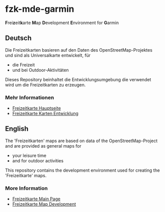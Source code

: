 fzk-mde-garmin
==============

<strong>F</strong>rei<strong>z</strong>eit<strong>k</strong>arte <strong>M</strong>ap <strong>D</strong>evelopment <strong>E</strong>nvironment for <strong>G</strong>armin

Deutsch
------
Die Freizeitkarten basieren auf den Daten des OpenStreetMap-Projektes und sind als Universalkarte entwickelt, für

* die Freizeit
* und bei Outdoor-Aktivitäten

Dieses Repository beinhaltet die Entwicklungsumgebung die verwendet wird um die Freizeitkarten zu erzeugen.

### Mehr Informationen

* [Freizeitkarte Hauptseite](https://www.freizeitkarte-osm.de/garmin/de/index.html)
* [Freizeitkarte Karten Entwicklung](https://www.freizeitkarte-osm.de/garmin/de/entwicklung.html)

English
-------
The 'Freizeitkarten' maps are based on data of the OpenStreetMap-Project and are provided as general maps for

* your leisure time
* and for outdoor activities

This repository contains the development environment used for creating the 'Freizeitkarte' maps.

### More Information

* [Freizeitkarte Main Page](https://www.freizeitkarte-osm.de/garmin/en/index.html)
* [Freizeitkarte Map Development](https://www.freizeitkarte-osm.de/garmin/en/development.html)

